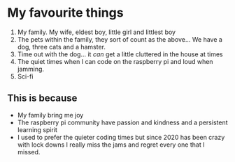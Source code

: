 # My favourite things

1. My family. My wife, eldest boy, little girl and littlest boy
2. The pets within the family, they sort of count as the above... We have a dog, three cats and a hamster.
3. Time out with the dog... it *can* get a little cluttered in the house at times
4. The quiet times when I can code on the raspberry pi and loud when jamming. 
5. Sci-fi

## This is because

- My family bring me joy
- The raspberry pi community have passion and kindness and a persistent learning spirit
- I used to prefer the quieter coding times but since 2020 has been crazy with lock downs I really miss the jams and regret every one that I missed.
